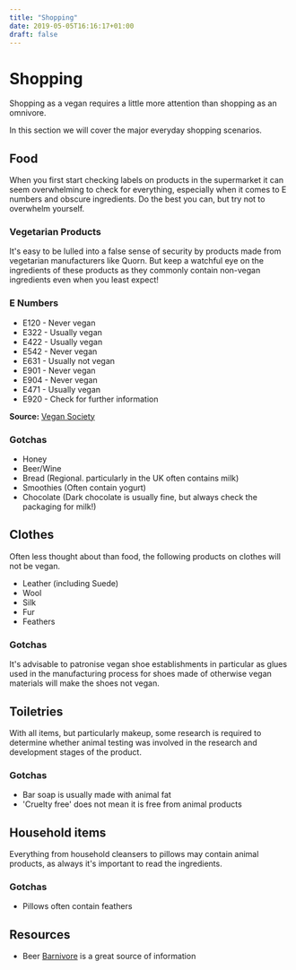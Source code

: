 ```yaml
---
title: "Shopping"
date: 2019-05-05T16:16:17+01:00
draft: false
---
```


# Shopping

Shopping as a vegan requires a little more attention than shopping as an omnivore.  

In this section we will cover the major everyday shopping scenarios.

## Food

When you first start checking labels on products in the supermarket it can seem overwhelming to check for everything, especially when it comes to E numbers and obscure ingredients. Do the best you can, but try not to overwhelm yourself.

### Vegetarian Products

It's easy to be lulled into a false sense of security by products made from vegetarian manufacturers like Quorn. But keep a watchful eye on the ingredients of these products as they commonly contain non-vegan ingredients even when you least expect!

### E Numbers

- E120 - Never vegan
- E322 - Usually vegan
- E422 - Usually vegan
- E542 - Never vegan
- E631 - Usually not vegan
- E901 - Never vegan
- E904 - Never vegan
- E471 - Usually vegan
- E920 - Check for further information

**Source:** [Vegan Society](https://www.vegansociety.com/whats-new/blog/how-avoid-buying-non-vegan-products)

### Gotchas

- Honey
- Beer/Wine
- Bread (Regional. particularly in the UK often contains milk)
- Smoothies (Often contain yogurt)
- Chocolate (Dark chocolate is usually fine, but always check the packaging for milk!)

## Clothes

Often less thought about than food, the following products on clothes will not be vegan.

- Leather (including Suede)
- Wool
- Silk
- Fur
- Feathers

### Gotchas

It's advisable to patronise vegan shoe establishments in particular as glues used in the manufacturing process for shoes made of otherwise vegan materials will make the shoes not vegan.

## Toiletries

With all items, but particularly makeup, some research is required to determine whether animal testing was involved in the research and development stages of the product.

### Gotchas

- Bar soap is usually made with animal fat
- 'Cruelty free' does not mean it is free from animal products

## Household items

Everything from household cleansers to pillows may contain animal products, as always it's important to read the ingredients.  

### Gotchas

- Pillows often contain feathers

## Resources

- Beer [Barnivore](http://www.barnivore.com/) is a great source of information
